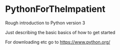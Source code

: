 # PythonForTheImpatient
Rough introduction to Python version 3

Just describing the basic basics of how to get started

For downloading etc go to https://www.python.org/